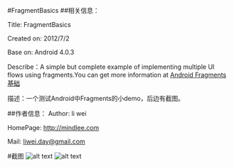 #FragmentBasics
##相关信息：

Title:  FragmentBasics

Created on:	2012/7/2

Base on: Android 4.0.3

Describe：A simple but complete example of implementing multiple UI flows using fragments.You can get more information at [Android Fragments基础][1]

描述：一个测试Android中Fragments的小demo，后边有截图。

##作者信息：
Author:         li wei

HomePage:    http://mindlee.com

Mail:		liwei.day@gmail.com

#截图
![alt text][screenshot1]
![alt text][screenshort2]


[1]: http://mindlee.github.io/2012/07/02/android-fragments-basic-knowledge/
[screenshot1]: http://mindlee.github.io/uploads/2012/07/Fragment_basics_Portrait-.png
[screenshort2]:http://mindlee.github.io/uploads/2012/07/fragment_basics_landscape.png
